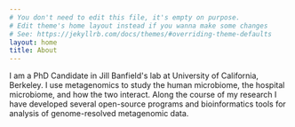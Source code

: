 ```yaml
---
# You don't need to edit this file, it's empty on purpose.
# Edit theme's home layout instead if you wanna make some changes
# See: https://jekyllrb.com/docs/themes/#overriding-theme-defaults
layout: home
title: About
---
```


I am a PhD Candidate in Jill Banfield's lab at University of California, Berkeley. I use metagenomics to study the human microbiome, the hospital microbiome, and how the two interact. Along the course of my research I have developed several open-source programs and bioinformatics tools for analysis of genome-resolved metagenomic data.
